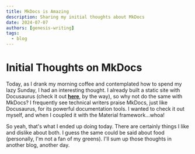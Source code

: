 ```yaml
---
title: MkDocs is Amazing
description: Sharing my initial thoughts about MkDocs
date: 2024-07-07
authors: [genesis-writing]
tags:
  - blog
---
```


# Initial Thoughts on MkDocs

Today, as I drank my morning coffee and contemplated how to spend my lazy Sunday, I had an interesting thought. I already built a static site with Docusaurus (check it out [**here**](https://genwrites.netlify.app/), by the way), so why not do the same with MkDocs? I frequently see technical writers praise MkDocs, just like Docusaurus, for its powerful documentation tools. I wanted to check it out myself, and when I coupled it with the Material framework...whoa!

So yeah, that's what I ended up doing today. There are certainly things I like and dislike about both. I guess the same could be said about food (personally, I'm not a fan of my greens). I'll sum up those thoughts in another blog, another day.